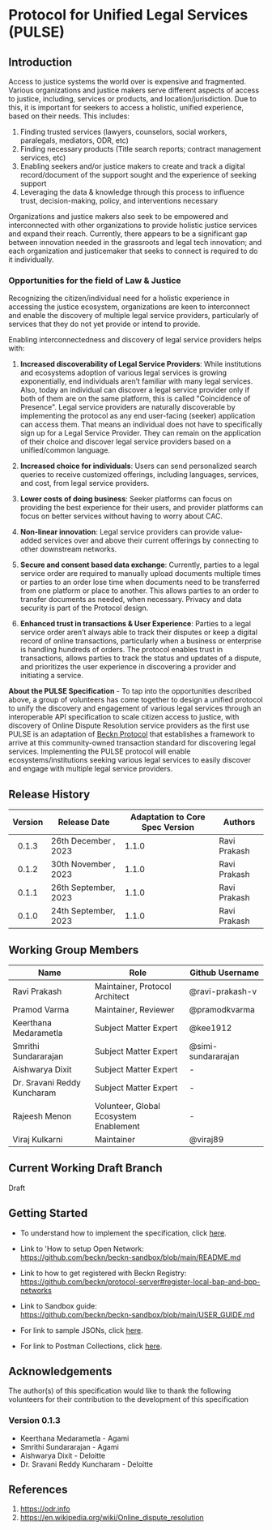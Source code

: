 # Protocol for Unified Legal Services (PULSE)
## Introduction

Access to justice systems the world over is expensive and fragmented. Various organizations and justice makers serve different aspects of access to justice, including, services or products, and location/jurisdiction. Due to this,  it is important for seekers to access a holistic, unified experience, based on their needs. This includes: 
 
1. Finding trusted services (lawyers, counselors, social workers, paralegals, mediators, ODR, etc) 
2. Finding necessary products (Title search reports; contract management services, etc) 
3. Enabling seekers and/or justice makers to create and track a digital record/document of the support sought and the experience of seeking support 
4. Leveraging the data & knowledge through this process to influence trust, decision-making, policy, and interventions necessary 
 
Organizations and justice makers also seek to be empowered and interconnected with other organizations to provide holistic justice services and expand their reach. Currently, there appears to be a significant gap between innovation needed in the grassroots and legal tech innovation; and each organization and justicemaker that seeks to connect is required to do it individually. 

### Opportunities for the field of Law & Justice
Recognizing the citizen/individual need for a holistic experience in accessing the justice ecosystem, organizations are keen to interconnect and enable the discovery of multiple legal service providers, particularly of services that they do not yet provide or intend to provide. 
 
Enabling interconnectedness and discovery of legal service providers helps with: 
 
1. **Increased discoverability of Legal Service Providers**: While institutions and ecosystems adoption of various legal services is growing exponentially, end individuals aren’t familiar with many legal services. Also, today an individual can discover a legal service provider only if both of them are on the same platform, this is called "Coincidence of Presence". Legal service providers are naturally discoverable by implementing the protocol as any end user-facing (seeker) application can access them. That means an individual does not have to specifically sign up for a Legal Service Provider. They can remain on the application of their choice and discover legal service providers based on a unified/common language. 

2. **Increased choice for individuals**: Users can send personalized search queries to receive customized offerings, including languages, services, and cost, from legal service providers.  
3. **Lower costs of doing business**: Seeker platforms can focus on providing the best experience for their users, and provider platforms can focus on better services without having to worry about CAC. 
4. **Non-linear innovation**: Legal service providers can provide value-added services over and above their current offerings by connecting to other downstream networks.  
5. **Secure and consent based data exchange**: Currently, parties to a legal service order are required to manually upload documents multiple times or parties to an order lose time when documents need to be transferred from one platform or place to another. This allows parties to an order to transfer documents as needed, when necessary. Privacy and data security is part of the Protocol design. 
6. **Enhanced trust in transactions & User Experience**: Parties to a legal service order aren’t always able to track their disputes or keep a digital record of online transactions, particularly when a business or enterprise is handling hundreds of orders. The protocol enables trust in transactions, allows parties to track the status and updates of a dispute, and prioritizes the user experience in discovering a provider and initiating a service.

**About the PULSE Specification** - To tap into the opportunities described above, a group of volunteers has come together to design a unified protocol to unify the discovery and engagement of various legal services through an interoperable API specification to scale citizen access to justice, with discovery of Online Dispute Resolution service providers as the first use PULSE is an adaptation of [Beckn Protocol](https://github.com/beckn/protocol-specifications) that establishes a framework to arrive at this community-owned transaction standard for discovering legal services. Implementing the PULSE protocol will enable ecosystems/institutions seeking various legal services to easily discover and engage with multiple legal service providers.


## Release History

| Version | Release Date         | Adaptation to Core Spec Version | Authors      |
| :-----: | -------------------- | ------------------------------- | ------------ |
|  0.1.3  | 26th December , 2023 | 1.1.0                           | Ravi Prakash |
|  0.1.2  | 30th November , 2023 | 1.1.0                           | Ravi Prakash |
|  0.1.1  | 26th September, 2023 | 1.1.0                           | Ravi Prakash |
|  0.1.0  | 24th September, 2023 | 1.1.0                           | Ravi Prakash |

## Working Group Members

| Name                        | Role                                     | Github Username    |
| --------------------------- | -----------------------------------------| -------------------|
| Ravi Prakash                | Maintainer, Protocol Architect           | @ravi-prakash-v    |
| Pramod Varma                | Maintainer, Reviewer                     | @pramodkvarma      |
| Keerthana Medarametla       | Subject Matter Expert                    | @kee1912           |
| Smrithi Sundararajan        | Subject Matter Expert                    | @simi-sundararajan |
| Aishwarya Dixit             | Subject Matter Expert                    |        -           |
| Dr. Sravani Reddy Kuncharam | Subject Matter Expert                    |        -           |
| Rajeesh Menon               | Volunteer, Global Ecosystem Enablement   |        -           |
| Viraj Kulkarni        | Maintainer                    | @viraj89 |

## Current Working Draft Branch
Draft

## Getting Started

* To understand how to implement the specification, click [here](./docs). <br/>

* Link to 'How to setup Open Network: <br/>
https://github.com/beckn/beckn-sandbox/blob/main/README.md

* Link to how to get registered with Beckn Registry: <br/>
https://github.com/beckn/protocol-server#register-local-bap-and-bpp-networks

* Link to Sandbox guide: <br/>
https://github.com/beckn/beckn-sandbox/blob/main/USER_GUIDE.md

* For link to sample JSONs, click [here](/https://github.com/beckn/PULSE-Specification/tree/main/examples). <br/>

* For link to Postman Collections, click [here](/https://github.com/beckn/beckn-sandbox/blob/main/artefacts/ODR/ODR%20Sandbox%20Latest.postman_collection.json). <br/>

<!-- * To know more about the workflow and user experience, click [here](./docs/4_General-workflow.md) -->

## Acknowledgements

The author(s) of this specification would like to thank the following volunteers for their contribution to the development of this specification

### Version 0.1.3

- Keerthana Medarametla - Agami
- Smrithi Sundararajan - Agami
- Aishwarya Dixit - Deloitte
- Dr. Sravani Reddy Kuncharam - Deloitte

## References
1. https://odr.info
2. https://en.wikipedia.org/wiki/Online_dispute_resolution
